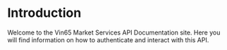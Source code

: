 # Introduction

Welcome to the Vin65 Market Services API Documentation site. Here you will find information on how to authenticate and interact with this API.
